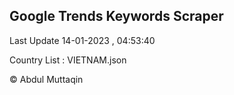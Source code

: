 

## Google Trends Keywords Scraper 
 
Last Update 14-01-2023 , 04:53:40

Country List :
VIETNAM.json



© Abdul Muttaqin 
